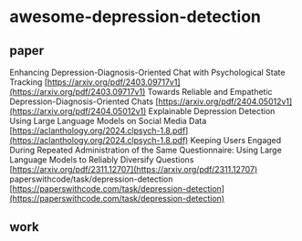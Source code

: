 # awesome-depression-detection
## paper
Enhancing Depression-Diagnosis-Oriented Chat with Psychological State Tracking
[https://arxiv.org/pdf/2403.09717v1](https://arxiv.org/pdf/2403.09717v1)
Towards Reliable and Empathetic Depression-Diagnosis-Oriented Chats
[https://arxiv.org/pdf/2404.05012v1](https://arxiv.org/pdf/2404.05012v1)
Explainable Depression Detection Using Large Language Models on Social Media Data
[https://aclanthology.org/2024.clpsych-1.8.pdf](https://aclanthology.org/2024.clpsych-1.8.pdf)
Keeping Users Engaged During Repeated Administration of the Same Questionnaire: Using Large Language Models to Reliably Diversify Questions
[https://arxiv.org/pdf/2311.12707](https://arxiv.org/pdf/2311.12707)
paperswithcode/task/depression-detection
[https://paperswithcode.com/task/depression-detection](https://paperswithcode.com/task/depression-detection)
[]()
[]()
[]()
## work
